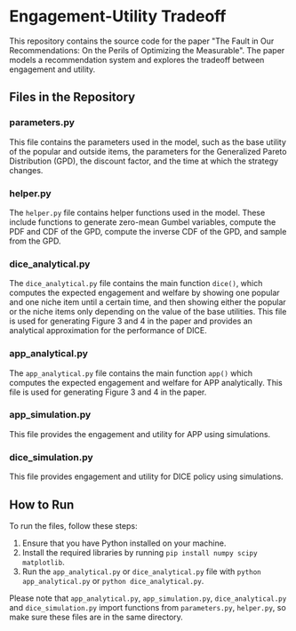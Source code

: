 # Engagement-Utility Tradeoff 

This repository contains the source code for the paper "The Fault in Our Recommendations: On the Perils of Optimizing the Measurable". The paper models a recommendation system and explores the tradeoff between engagement and utility.

## Files in the Repository

### parameters.py
This file contains the parameters used in the model, such as the base utility of the popular and outside items, the parameters for the Generalized Pareto Distribution (GPD), the discount factor, and the time at which the strategy changes.

### helper.py
The `helper.py` file contains helper functions used in the model. These include functions to generate zero-mean Gumbel variables, compute the PDF and CDF of the GPD, compute the inverse CDF of the GPD, and sample from the GPD.

### dice_analytical.py
The `dice_analytical.py` file contains the main function `dice()`, which computes the expected engagement and welfare by showing one popular and one niche item until a certain time, and then showing either the popular or the niche items only depending on the value of the base utilities. This file is used for generating Figure 3 and 4 in the paper and provides an analytical approximation for the performance of DICE.

### app_analytical.py
The `app_analytical.py` file contains the main function `app()` which computes the expected engagement and welfare for APP analytically. This file is used for generating Figure 3 and 4 in the paper.

### app_simulation.py
This file provides the engagement and utility for APP using simulations.

### dice_simulation.py
This file provides engagement and utility for DICE policy using simulations.

## How to Run

To run the files, follow these steps:

1. Ensure that you have Python installed on your machine.
2. Install the required libraries by running `pip install numpy scipy matplotlib`.
3. Run the `app_analytical.py` or `dice_analytical.py` file with `python app_analytical.py` or `python dice_analytical.py`.

Please note that `app_analytical.py`, `app_simulation.py`, `dice_analytical.py` and `dice_simulation.py` import functions from `parameters.py`, `helper.py`, so make sure these files are in the same directory.